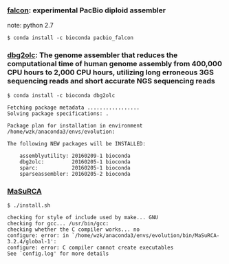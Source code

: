 ### [falcon](https://github.com/PacificBiosciences/FALCON): experimental PacBio diploid assembler

note: python 2.7
```
$ conda install -c bioconda pacbio_falcon
```

### [dbg2olc](https://github.com/yechengxi/DBG2OLC): The genome assembler that reduces the computational time of human genome assembly from 400,000 CPU hours to 2,000 CPU hours, utilizing long erroneous 3GS sequencing reads and short accurate NGS sequencing reads
```
$ conda install -c bioconda dbg2olc 

Fetching package metadata .................
Solving package specifications: .

Package plan for installation in environment /home/wzk/anaconda3/envs/evolution:

The following NEW packages will be INSTALLED:

    assemblyutility: 20160209-1 bioconda
    dbg2olc:         20160205-1 bioconda
    sparc:           20160205-1 bioconda
    sparseassembler: 20160205-2 bioconda
```


### [MaSuRCA](http://www.genome.umd.edu/masurca.html)

```
$ ./install.sh

checking for style of include used by make... GNU
checking for gcc... /usr/bin/gcc:
checking whether the C compiler works... no
configure: error: in `/home/wzk/anaconda3/envs/evolution/bin/MaSuRCA-3.2.4/global-1':
configure: error: C compiler cannot create executables
See `config.log' for more details
```
